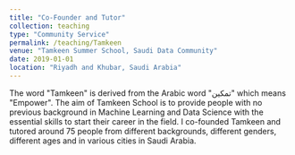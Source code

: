 ```yaml
---
title: "Co-Founder and Tutor"
collection: teaching
type: "Community Service"
permalink: /teaching/Tamkeen
venue: "Tamkeen Summer School, Saudi Data Community"
date: 2019-01-01
location: "Riyadh and Khubar, Saudi Arabia"
---
```


The word "Tamkeen" is derived from the Arabic word "تمكين" which means "Empower". The aim of Tamkeen School is to provide people with no previous background in Machine Learning and Data Science with the essential skills to start their career in the field. I co-founded Tamkeen and tutored around 75 people from different backgrounds, different genders, different ages and in various cities in Saudi Arabia. 
